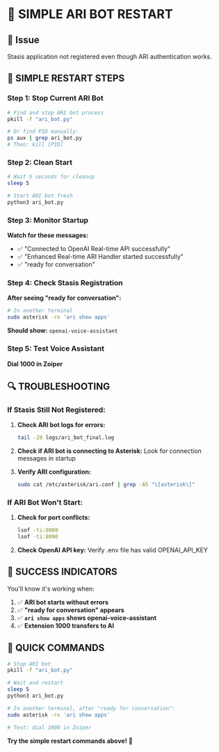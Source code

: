 # 🚀 SIMPLE ARI BOT RESTART

## 🎯 Issue
Stasis application not registered even though ARI authentication works.

## 🔧 SIMPLE RESTART STEPS

### Step 1: Stop Current ARI Bot
```bash
# Find and stop ARI bot process
pkill -f "ari_bot.py"

# Or find PID manually:
ps aux | grep ari_bot.py
# Then: kill [PID]
```

### Step 2: Clean Start
```bash
# Wait 5 seconds for cleanup
sleep 5

# Start ARI bot fresh
python3 ari_bot.py
```

### Step 3: Monitor Startup
**Watch for these messages:**
- ✅ "Connected to OpenAI Real-time API successfully"
- ✅ "Enhanced Real-time ARI Handler started successfully"
- ✅ "ready for conversation"

### Step 4: Check Stasis Registration
**After seeing "ready for conversation":**
```bash
# In another terminal
sudo asterisk -rx 'ari show apps'
```
**Should show:** `openai-voice-assistant`

### Step 5: Test Voice Assistant
**Dial 1000 in Zoiper**

## 🔍 TROUBLESHOOTING

### If Stasis Still Not Registered:
1. **Check ARI bot logs for errors:**
   ```bash
   tail -20 logs/ari_bot_final.log
   ```

2. **Check if ARI bot is connecting to Asterisk:**
   Look for connection messages in startup

3. **Verify ARI configuration:**
   ```bash
   sudo cat /etc/asterisk/ari.conf | grep -A5 "\[asterisk\]"
   ```

### If ARI Bot Won't Start:
1. **Check for port conflicts:**
   ```bash
   lsof -ti:8000
   lsof -ti:8090
   ```

2. **Check OpenAI API key:**
   Verify .env file has valid OPENAI_API_KEY

## 🎯 SUCCESS INDICATORS

You'll know it's working when:
1. ✅ **ARI bot starts without errors**
2. ✅ **"ready for conversation" appears**
3. ✅ **`ari show apps` shows openai-voice-assistant**
4. ✅ **Extension 1000 transfers to AI**

## 🚀 QUICK COMMANDS

```bash
# Stop ARI bot
pkill -f "ari_bot.py"

# Wait and restart
sleep 5
python3 ari_bot.py

# In another terminal, after "ready for conversation":
sudo asterisk -rx 'ari show apps'

# Test: dial 1000 in Zoiper
```

**Try the simple restart commands above!** 🚀
